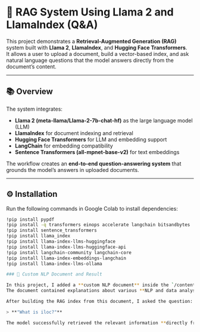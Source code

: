 # 🦙 RAG System Using Llama 2 and LlamaIndex (Q&A)

This project demonstrates a **Retrieval-Augmented Generation (RAG)** system built with **Llama 2**, **LlamaIndex**, and **Hugging Face Transformers**.  
It allows a user to upload a document, build a vector-based index, and ask natural language questions that the model answers directly from the document’s content.

---

## 📚 Overview

The system integrates:
- **Llama 2 (meta-llama/Llama-2-7b-chat-hf)** as the large language model (LLM)
- **LlamaIndex** for document indexing and retrieval
- **Hugging Face Transformers** for LLM and embedding support
- **LangChain** for embedding compatibility
- **Sentence Transformers (all-mpnet-base-v2)** for text embeddings

The workflow creates an **end-to-end question-answering system** that grounds the model’s answers in uploaded documents.

---

## ⚙️ Installation

Run the following commands in Google Colab to install dependencies:

```bash
!pip install pypdf
!pip install -q transformers einops accelerate langchain bitsandbytes
!pip install sentence_transformers
!pip install llama_index
!pip install llama-index-llms-huggingface
!pip install llama-index-llms-huggingface-api
!pip install langchain-community langchain-core
!pip install llama-index-embeddings-langchain
!pip install llama-index-llms-ollama

### 🧠 Custom NLP Document and Result

In this project, I added a **custom NLP document** inside the `/content/Data` folder.  
The document contained explanations about various **NLP and data analysis concepts**, including the definition of **iloc** in pandas.

After building the RAG index from this document, I asked the question:

> **"What is iloc?"**

The model successfully retrieved the relevant information **directly from the document** and returned the correct answer:


